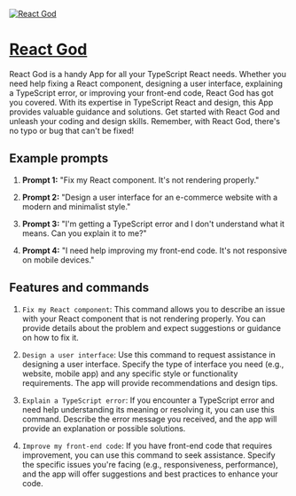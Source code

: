 [![React God](https://files.oaiusercontent.com/file-9hZoM515yFPLQebCz8u6qjv6?se=2123-10-16T09%3A12%3A51Z&sp=r&sv=2021-08-06&sr=b&rscc=max-age%3D31536000%2C%20immutable&rscd=attachment%3B%20filename%3D92d33ba9-b1c0-4e57-942c-27963c0547ed.png&sig=ZxmJdjyFasNAZRr025ccn/8zX3zNzHDG1gPjvAhR%2Bcs%3D)](https://chat.openai.com/g/g-aHdt6E6TQ-react-god)

# [React God](https://chat.openai.com/g/g-aHdt6E6TQ-react-god)

React God is a handy App for all your TypeScript React needs. Whether you need help fixing a React component, designing a user interface, explaining a TypeScript error, or improving your front-end code, React God has got you covered. With its expertise in TypeScript React and design, this App provides valuable guidance and solutions. Get started with React God and unleash your coding and design skills. Remember, with React God, there's no typo or bug that can't be fixed!

## Example prompts

1. **Prompt 1:** "Fix my React component. It's not rendering properly."

2. **Prompt 2:** "Design a user interface for an e-commerce website with a modern and minimalist style."

3. **Prompt 3:** "I'm getting a TypeScript error and I don't understand what it means. Can you explain it to me?"

4. **Prompt 4:** "I need help improving my front-end code. It's not responsive on mobile devices."

## Features and commands

1. `Fix my React component`: This command allows you to describe an issue with your React component that is not rendering properly. You can provide details about the problem and expect suggestions or guidance on how to fix it.

2. `Design a user interface`: Use this command to request assistance in designing a user interface. Specify the type of interface you need (e.g., website, mobile app) and any specific style or functionality requirements. The app will provide recommendations and design tips.

3. `Explain a TypeScript error`: If you encounter a TypeScript error and need help understanding its meaning or resolving it, you can use this command. Describe the error message you received, and the app will provide an explanation or possible solutions.

4. `Improve my front-end code`: If you have front-end code that requires improvement, you can use this command to seek assistance. Specify the specific issues you're facing (e.g., responsiveness, performance), and the app will offer suggestions and best practices to enhance your code.